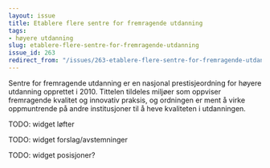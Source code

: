 ```yaml
---
layout: issue
title: Etablere flere sentre for fremragende utdanning
tags:
- høyere utdanning
slug: etablere-flere-sentre-for-fremragende-utdanning
issue_id: 263
redirect_from: "/issues/263-etablere-flere-sentre-for-fremragende-utdanning"
---
```


Sentre for fremragende utdanning er en nasjonal prestisjeordning for høyere utdanning opprettet i 2010. Tittelen tildeles miljøer som oppviser fremragende kvalitet og innovativ praksis, og ordningen er ment å virke oppmuntrende på andre institusjoner til å heve kvaliteten i utdanningen.

TODO: widget løfter

TODO: widget forslag/avstemninger

TODO: widget posisjoner?

